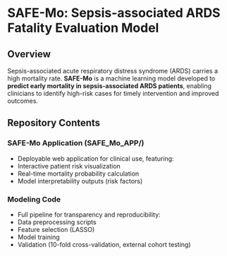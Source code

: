 # SAFE-Mo: Sepsis-associated ARDS Fatality Evaluation Model
## Overview
Sepsis-associated acute respiratory distress syndrome (ARDS) carries a high mortality rate. **SAFE-Mo** is a machine learning model developed to **predict early mortality in sepsis-associated ARDS patients**, enabling clinicians to identify high-risk cases for timely intervention and improved outcomes.

## Repository Contents
### SAFE-Mo Application (SAFE_Mo_APP/)

- Deployable web application for clinical use, featuring:
- Interactive patient risk visualization
- Real-time mortality probability calculation
- Model interpretability outputs (risk factors)

### Modeling Code

- Full pipeline for transparency and reproducibility:
- Data preprocessing scripts
- Feature selection (LASSO)
- Model training
- Validation (10-fold cross-validation, external cohort testing)
